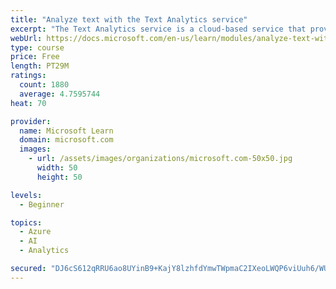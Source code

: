 ```yaml
---
title: "Analyze text with the Text Analytics service"
excerpt: "The Text Analytics service is a cloud-based service that provides advanced natural language processing over raw text for sentiment analysis, key phrase extraction, named entity recognition, and language detection."
webUrl: https://docs.microsoft.com/en-us/learn/modules/analyze-text-with-text-analytics-service/
type: course
price: Free
length: PT29M
ratings:
  count: 1880
  average: 4.7595744
heat: 70

provider:
  name: Microsoft Learn
  domain: microsoft.com
  images:
    - url: /assets/images/organizations/microsoft.com-50x50.jpg
      width: 50
      height: 50

levels:
  - Beginner

topics:
  - Azure
  - AI
  - Analytics

secured: "DJ6cS612qRRU6ao8UYinB9+KajY8lzhfdYmwTWpmaC2IXeoLWQP6viUuh6/WULQbZ+hSBie/7yxrMpB2uwBv+hx8DIX9YUzOsyG06MS0a2QJLlmg2/GdUYtezcqw/isIbEBHDEjU6PQ6gJ+2r/jl1Z0MVAoE25fvAYeXSwQhFsU9OTzikZDndr9ZNTuKc/yqRlzsEaRIXRD4YGxYLxNO5bsvlq2+HAXSmVmni5evgF0rsozIvR6HkvCdWvYdcf8f2IvI2r8Wh7OdGlqbVO748Y0dGM8wY8DZ/RIIoX2ti4fh0oZE15vwnmA7hM8Xv/Tq9SKa7lyNoIJqNJVr6+TjrGz2T+DZg63UmDKoEP4/SHvJ8mxZi7K7Zyr/AKjbWyiv7xlQzpkxn24FP8DkzWncyxLXhv0TQ7qyfaoYzSy6sLw=;4wMUSvgxD8wCYn42NOgx8w=="
---
```


